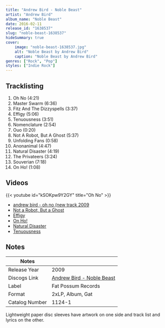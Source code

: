 ```yaml
---
title: "Andrew Bird - Noble Beast"
artist: "Andrew Bird"
album_name: "Noble Beast"
date: 2016-02-11
release_id: "1638537"
slug: "noble-beast-1638537"
hideSummary: true
cover:
    image: "noble-beast-1638537.jpg"
    alt: "Noble Beast by Andrew Bird"
    caption: "Noble Beast by Andrew Bird"
genres: ["Rock", "Pop"]
styles: ["Indie Rock"]
---
```


## Tracklisting
1. Oh No (4:21)
2. Master Swarm (6:36)
3. Fitz And The Dizzyspells (3:37)
4. Effigy (5:06)
5. Tenuousness (3:51)
6. Nomenclature (2:54)
7. Ouo (0:20)
8. Not A Robot, But A Ghost (5:37)
9. Unfolding Fans (0:58)
10. Anonanimal (4:47)
11. Natural Disaster (4:19)
12. The Privateers (3:24)
13. Souverian (7:18)
14. On Ho! (1:08)

## Videos
{{< youtube id="kSOKpw9Y2GY" title="Oh No" >}}
- [andrew bird - oh no (new track 2009](https://www.youtube.com/watch?v=Upqcu2DWK8g)
- [Not a Robot, But a Ghost](https://www.youtube.com/watch?v=ixQUkxp9BKQ)
- [Effigy](https://www.youtube.com/watch?v=cbUbjuuBgxo)
- [On Ho!](https://www.youtube.com/watch?v=UFOGZ0KFAOA)
- [Natural Disaster](https://www.youtube.com/watch?v=dOiQDGPIMtU)
- [Tenuousness](https://www.youtube.com/watch?v=0nSbR0hG6nc)


## Notes

| Notes          |             |
| ---------------| ----------- |
| Release Year   | 2009 |
| Discogs Link   | [Andrew Bird - Noble Beast](https://www.discogs.com/release/1638537-Andrew-Bird-Noble-Beast) |
| Label          | Fat Possum Records |
| Format         | 2xLP, Album, Gat |
| Catalog Number | 1124-1 |

Lightweight paper disc sleeves have artwork on one side and track list and lyrics on the other.

